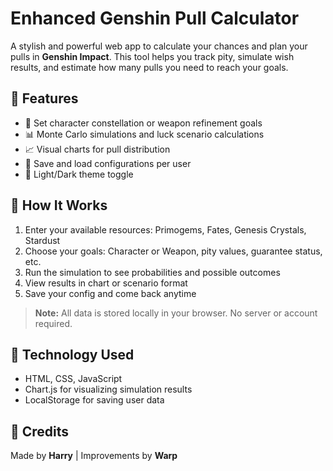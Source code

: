 # Enhanced Genshin Pull Calculator

A stylish and powerful web app to calculate your chances and plan your pulls in **Genshin Impact**. This tool helps you track pity, simulate wish results, and estimate how many pulls you need to reach your goals.

## 🌟 Features

- 🎯 Set character constellation or weapon refinement goals  
- 📊 Monte Carlo simulations and luck scenario calculations  
- 📈 Visual charts for pull distribution  
- 💾 Save and load configurations per user  
- 🌙 Light/Dark theme toggle  

## 🔧 How It Works

1. Enter your available resources: Primogems, Fates, Genesis Crystals, Stardust  
2. Choose your goals: Character or Weapon, pity values, guarantee status, etc.  
3. Run the simulation to see probabilities and possible outcomes  
4. View results in chart or scenario format  
5. Save your config and come back anytime  

> **Note:** All data is stored locally in your browser. No server or account required.

## 🧠 Technology Used

- HTML, CSS, JavaScript  
- Chart.js for visualizing simulation results  
- LocalStorage for saving user data  

## 🙌 Credits

Made by **Harry** | Improvements by **Warp**
